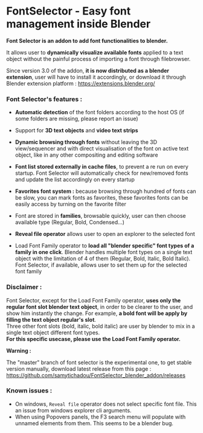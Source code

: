 # FontSelector - Easy font management inside Blender

**Font Selector is an addon to add font functionalities to blender.**

It allows user to **dynamically visualize available fonts** applied to a text object without the painful process of importing a font through filebrowser.

Since version 3.0 of the addon, **it is now distributed as a blender extension**, user will have to install it accordingly, or download it through Blender extension platform : https://extensions.blender.org/

### Font Selector's features :

- **Automatic detection** of the font folders according to the host OS (if some folders are missing, please report an issue)

- Support for **3D text objects** and **video text strips**

- **Dynamic browsing through fonts** without leaving the 3D view/sequencer and with direct visualisation of the font on active text object, like in any other compositing and editing software

- **Font list stored externally in cache files**, to prevent a re run on every startup. Font Selector will automatically check for new/removed fonts and update the list accordingly on every startup

- **Favorites font system :** because browsing through hundred of fonts can be slow, you can mark fonts as favorites, these favorites fonts can be easily access by turning on the favorite filter

- Font are stored in **families**, browsable quickly, user can then choose available type (Regular, Bold, Condensed...)

- **Reveal file operator** allows user to open an explorer to the selected font

- Load Font Family operator to **load all "blender specific" font types of a family in one click**. Blender handles multiple font types on a single text object with the limitation of 4 of them (Regular, Bold, Italic, Bold Italic). Font Selector, if available, allows user to set them up for the selected font family

### Disclaimer :

Font Selector, except for the Load Font Family operator, **uses only the regular font slot blender text object**, in order to be clearer to the user, and show him instantly the change. For example, **a bold font will be apply by filling the text object regular's slot**.  
Three other font slots (bold, italic, bold italic) are user by blender to mix in a single text object different font types.  
**For this specific usecase, please use the Load Font Family operator.**

**Warning :**

The "master" branch of font selector is the experimental one, to get stable version manually, download latest release from this page : https://github.com/samytichadou/FontSelector_blender_addon/releases  

### Known issues :
- On windows, `Reveal file` operator does not select specific font file. This an issue from windows explorer cli arguments.
- When using Popovers panels, the F3 search menu will populate with unnamed elements from them. This seems to be a blender bug.
